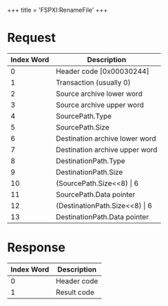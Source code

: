 +++
title = 'FSPXI:RenameFile'
+++

# Request

| Index Word | Description                      |
|------------|----------------------------------|
| 0          | Header code \[0x00030244\]       |
| 1          | Transaction (usually 0)          |
| 2          | Source archive lower word        |
| 3          | Source archive upper word        |
| 4          | SourcePath.Type                  |
| 5          | SourcePath.Size                  |
| 6          | Destination archive lower word   |
| 7          | Destination archive upper word   |
| 8          | DestinationPath.Type             |
| 9          | DestinationPath.Size             |
| 10         | (SourcePath.Size\<\<8) \| 6      |
| 11         | SourcePath.Data pointer          |
| 12         | (DestinationPath.Size\<\<8) \| 6 |
| 13         | DestinationPath.Data pointer     |

# Response

| Index Word | Description |
|------------|-------------|
| 0          | Header code |
| 1          | Result code |